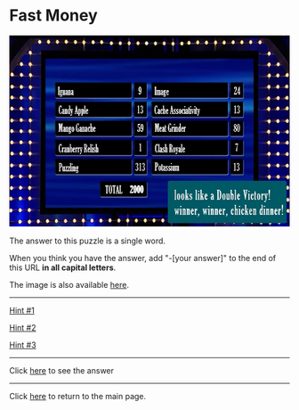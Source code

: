# Fast Money

<img src="/images/FastMoney/FastMoney.jpg" alt="Fast Money" style="width:640px;height:343px;">

The answer to this puzzle is a single word.

When you think you have the answer, add "-[your answer]" to the end of this URL **in all capital letters**.

The image is also available [here](../../images/FastMoney/FastMoney.jpg).

-----

[Hint #1](FastMoney/Hint1.md)

[Hint #2](FastMoney/Hint2.md)

[Hint #3](FastMoney/Hint3.md)

-----

Click [here](FastMoney-BOWTIE) to see the answer

-----

Click [here](../..) to return to the main page.
